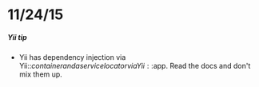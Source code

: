 11/24/15
========

##### Yii tip
*  Yii has dependency injection via Yii::$container and a service locator via Yii::$app. Read the docs and don't mix them up.